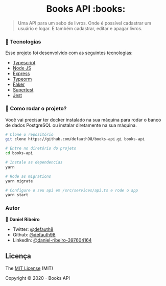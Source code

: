 <h1 align="center">Books API :books:</h1>

> Uma API para um sebo de livros. Onde é possível cadastrar um usuário e logar. E também cadastrar, editar e apagar livros.

### :nut_and_bolt: Tecnologias

Esse projeto foi desenvolvido com as seguintes tecnologias:

- [Typescript](https://www.typescriptlang.org/)
- [Node JS](https://nodejs.org/en/)
- [Express](https://expressjs.com/pt-br/)
- [Typeorm](https://typeorm.io/#/)
- [Faker](https://www.npmjs.com/package/faker)
- [Supertest](https://www.npmjs.com/package/supertest)
- [Jest](https://jestjs.io/)

### :tractor: Como rodar o projeto?

Você vai precisar ter docker instalado na sua máquina para rodar o banco de dados PostgreSQL ou instalar diretamente na sua máquina.

```bash
# Clone o repositório
git clone https://github.com/defauth98/books-api.gi books-api

# Entre no diretório do projeto
cd books-api

# Instale as dependencias
yarn

# Rode as migrations
yarn migrate

# Configure o seu api em /src/services/api.ts e rode o app
yarn start
```

### Autor

👤 **Daniel Ribeiro**

- Twitter: [@defauth8](https://twitter.com/defauth8)
- Github: [@defauth98](https://github.com/defauth98)
- LinkedIn: [@daniel-ribeiro-397604164](https://linkedin.com/in/daniel-ribeiro-397604164)

## Licença

The [MIT License]() (MIT)

Copyright :copyright: 2020 - Books API

